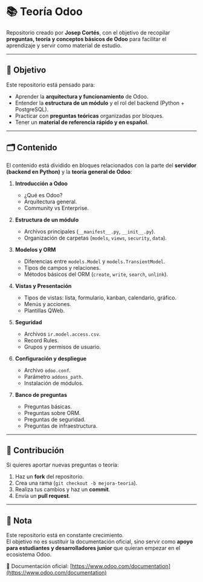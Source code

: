 # 📚 Teoría Odoo  

Repositorio creado por **Josep Cortés**, con el objetivo de recopilar **preguntas, teoría y conceptos básicos de Odoo** para facilitar el aprendizaje y servir como material de estudio.  

---

## 🎯 Objetivo  

Este repositorio está pensado para:  
- Aprender la **arquitectura y funcionamiento** de Odoo.  
- Entender la **estructura de un módulo** y el rol del backend (Python + PostgreSQL).  
- Practicar con **preguntas teóricas** organizadas por bloques.  
- Tener un **material de referencia rápido y en español**.  

---

## 🗂️ Contenido  

El contenido está dividido en bloques relacionados con la parte del **servidor (backend en Python)** y la **teoría general de Odoo**:  

1. **Introducción a Odoo**  
   - ¿Qué es Odoo?  
   - Arquitectura general.  
   - Community vs Enterprise.  

2. **Estructura de un módulo**  
   - Archivos principales (`__manifest__.py`, `__init__.py`).  
   - Organización de carpetas (`models`, `views`, `security`, `data`).  

3. **Modelos y ORM**  
   - Diferencias entre `models.Model` y `models.TransientModel`.  
   - Tipos de campos y relaciones.  
   - Métodos básicos del ORM (`create`, `write`, `search`, `unlink`).  

4. **Vistas y Presentación**  
   - Tipos de vistas: lista, formulario, kanban, calendario, gráfico.  
   - Menús y acciones.  
   - Plantillas QWeb.  

5. **Seguridad**  
   - Archivos `ir.model.access.csv`.  
   - Record Rules.  
   - Grupos y permisos de usuario.  

6. **Configuración y despliegue**  
   - Archivo `odoo.conf`.  
   - Parámetro `addons_path`.  
   - Instalación de módulos.  

7. **Banco de preguntas**  
   - Preguntas básicas.  
   - Preguntas sobre ORM.  
   - Preguntas de seguridad.  
   - Preguntas de infraestructura.  

---

## 🤝 Contribución  

Si quieres aportar nuevas preguntas o teoría:  
1. Haz un **fork** del repositorio.  
2. Crea una rama (`git checkout -b mejora-teoria`).  
3. Realiza tus cambios y haz un **commit**.  
4. Envía un **pull request**.  

---

## 📌 Nota  

Este repositorio está en constante crecimiento.  
El objetivo no es sustituir la documentación oficial, sino servir como **apoyo para estudiantes y desarrolladores junior** que quieran empezar en el ecosistema Odoo.  

📖 Documentación oficial: [https://www.odoo.com/documentation](https://www.odoo.com/documentation)  
